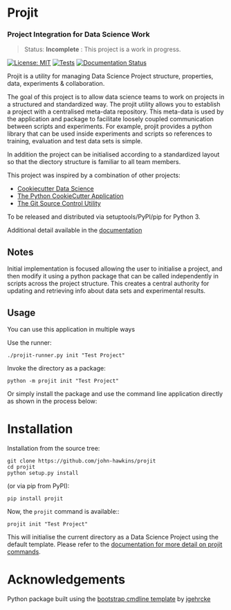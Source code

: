 # Projit
### Project Integration for Data Science Work 

> Status: **Incomplete** : This project is a work in progress.

[![License: MIT](https://img.shields.io/badge/License-MIT-yellow.svg)](https://opensource.org/licenses/MIT)
[![Tests](https://github.com/john-hawkins/projit/actions/workflows/python-package.yml/badge.svg)](https://github.com/john-hawkins/projit/actions/workflows/python-package.yml)
[![Documentation Status](https://readthedocs.org/projects/projit/badge/?version=latest)](https://projit.readthedocs.io/en/latest/?badge=latest)
<!--
[![PyPI](https://img.shields.io/pypi/v/projit.svg)](https://pypi.org/project/projit)
-->

Projit is a utility for managing Data Science Project structure, properties, data, experiments & collaboration.

The goal of this project is to allow data science teams to work on
projects in a structured and standardized way. The projit utility
allows you to establish a project with a centralised meta-data repository.
This meta-data is used by the application and package to facilitate loosely 
coupled communication between scripts and experiments. 
For example, projit provides a python library that can be used inside experiments and
scripts so references to training, evaluation and test data sets is simple.

In addition the project can be initialised according to a standardized layout
so that the diectory structure is familiar to all team members.

This project was inspired by a combination of other projects:
* [Cookiecutter Data Science](https://drivendata.github.io/cookiecutter-data-science/) 
* [The Python CookieCutter Application](https://cookiecutter.readthedocs.io/)
* [The Git Source Control Utility]()

To be released and distributed via setuptools/PyPI/pip for Python 3.
 
Additional detail available in the [documentation](https://projit.readthedocs.io)


## Notes

Initial implementation is focused allowing the user to initialise a project, and then
modify it using a python package that can be called independently in scripts across 
the project structure. This creates a central authority for updating and retrieving
info about data sets and experimental results.

## Usage

You can use this application in multiple ways

Use the runner:

```
./projit-runner.py init "Test Project" 
```

Invoke the directory as a package:

```
python -m projit init "Test Project"
```

Or simply install the package and use the command line application directly
as shown in the process below:

# Installation

Installation from the source tree:

```
git clone https://github.com/john-hawkins/projit
cd projit
python setup.py install
```

(or via pip from PyPI):

```
pip install projit
```

Now, the ``projit`` command is available::

```
projit init "Test Project"
```

This will initialise the current directory as a Data Science Project using
the default template. Please refer to the 
[documentation for more detail on projit commands](https://projit.readthedocs.io).

# Acknowledgements

Python package built using the 
[bootstrap cmdline template](https://github.com/jgehrcke/python-cmdline-bootstrap)
 by [jgehrcke](https://github.com/jgehrcke)


